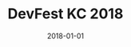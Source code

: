 ---
layout: site
title: "DevFest KC 2018"
date: 2018-01-01
categories: [community]
version: 4.4.3
major: 4
minor: 4
patch: 3
slug: devfest-kc-2018
link: https://devfestkc.com/
permalink: /sites/:slug
---